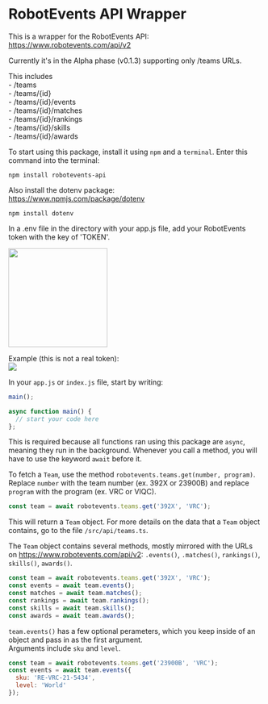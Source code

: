 # RobotEvents API Wrapper
This is a wrapper for the RobotEvents API:  
https://www.robotevents.com/api/v2

Currently it's in the Alpha phase (v0.1.3) supporting only /teams URLs.  

This includes  
\- /teams  
\- /teams/{id}  
\- /teams/{id}/events  
\- /teams/{id}/matches  
\- /teams/{id}/rankings  
\- /teams/{id}/skills  
\- /teams/{id}/awards  

To start using this package, install it using ``npm`` and a ``terminal``. Enter this command into the terminal:
```
npm install robotevents-api
```

Also install the dotenv package:  
https://www.npmjs.com/package/dotenv  
```
npm install dotenv
```

In a .env file in the directory with your app.js file, add your RobotEvents token with the key of 'TOKEN'.  

<img src="https://github.com/zaypers/robotevents-api/raw/main/assets/source-dir.png" style="width: 14em"><br>  

Example (this is not a real token):  
<img src="https://github.com/zaypers/robotevents-api/raw/main/assets/dotenv-token.png">  

In your ``app.js`` or ``index.js`` file, start by writing:  
```javascript
main();

async function main() {
  // start your code here
};
```  
This is required because all functions ran using this package are ``async``, meaning they run in the background. Whenever you call a method, you will have to use the keyword ``await`` before it.  

To fetch a ``Team``, use the method ``robotevents.teams.get(number, program)``. Replace ``number`` with the team number (ex. 392X or 23900B) and replace ``program`` with the program (ex. VRC or VIQC).
```javascript
const team = await robotevents.teams.get('392X', 'VRC');
```  
This will return a ``Team`` object. For more details on the data that a ``Team`` object contains, go to the file ``/src/api/teams.ts``.  

The ``Team`` object contains several methods, mostly mirrored with the URLs on https://www.robotevents.com/api/v2: ``.events()``, ``.matches()``, ``rankings()``, ``skills()``, ``awards()``.  

```javascript
const team = await robotevents.teams.get('392X', 'VRC');
const events = await team.events();
const matches = await team.matches();
const rankings = await team.rankings();
const skills = await team.skills();
const awards = await team.awards();
```  

``team.events()`` has a few optional perameters, which you keep inside of an object and pass in as the first argument.  
Arguments include ``sku`` and ``level``.

```javascript
const team = await robotevents.teams.get('23900B', 'VRC');
const events = await team.events({
  sku: 'RE-VRC-21-5434',
  level: 'World'
});
```
